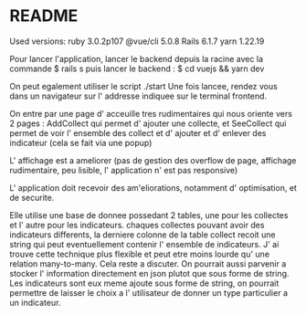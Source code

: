 # README

Used versions: 
ruby 3.0.2p107
@vue/cli 5.0.8
Rails 6.1.7
yarn 1.22.19

Pour lancer l'application, lancer le backend depuis la racine avec la commande 
$ rails s
puis lancer le backend :
$ cd vuejs && yarn dev

On peut egalement utiliser le script ./start
Une fois lancee, rendez vous dans un navigateur sur l' addresse indiquee sur le terminal frontend.

On entre par une page d' acceuille tres rudimentaires qui nous oriente vers 2 pages : AddCollect qui permet d' ajouter une collecte, et SeeCollect qui permet de voir l' ensemble des collect et d' ajouter et d' enlever des indicateur (cela se fait via une popup)

L' affichage est a ameliorer (pas de gestion des overflow de page, affichage rudimentaire, peu lisible, l' application n' est pas responsive)

L' application doit recevoir des am'eliorations, notamment d' optimisation, et de securite.

Elle utilise une base de donnee possedant 2 tables, une pour les collectes et l' autre pour les indicateurs.
chaques collectes pouvant avoir des indicateurs differents, la derniere colonne de la table collect recoit une string qui peut eventuellement contenir l' ensemble de indicateurs. J' ai trouve cette technique plus flexible et peut etre moins lourde qu' une relation many-to-many. Cela reste a discuter. On pourrait aussi parvenir a stocker l' information directement en json plutot que sous forme de string.
Les indicateurs sont eux meme ajoute sous forme de string, on pourrait permettre de laisser le choix a l' utilisateur de donner un type particulier a un indicateur.